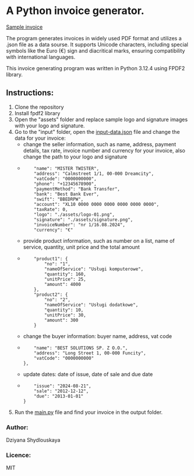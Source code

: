 # A Python invoice generator.
[Sample invoice](https://github.com/Dzishy/PDF-invoice/blob/main/output/invoice.pdf)

The program generates invoices in widely used PDF format and utilizes a .json file as a data sourse. It supports Unicode characters, including special symbols like the Euro (€) sign and diacritical marks, ensuring compatibility with international languages.

This invoice generating program was written in Python 3.12.4 using FPDF2 library.

## Instructions:
1. Clone the repository
2. Install fpdf2 library
3. Open the "assets" folder and replace sample logo and signature images with your logo and signature.
4. Go to the "input" folder, open the [input-data.json](https://github.com/Dzishy/PDF-invoice/blob/main/input/input-data.json) file and change the data for your invoice:
    - change the seller information, such as name, address, payment details, tax rate, invoice number and currency for your invoice, also change the path to your logo and signature
    - ```"seller": {
          "name": "MISTER TWISTER",
          "address": "Calmstreet 1/1, 00-000 Dreamcity",
          "vatCode": "0000000000",
          "phone": "+12345678900",
          "paymentMethod": "Bank Transfer",
          "bank": "Best Bank Ever",
          "swift": "BBEDRPW",
          "account": "XL10 0000 0000 0000 0000 0000 0000",
          "taxRate": 0,
          "logo": "./assets/logo-01.png",
          "signature": "./assets/signature.png",
          "invoiceNumber": "nr 1/16.08.2024",
          "currency": "€"
    - provide product information, such as number on a list, name of service, quantity, unit price and the total amount
    - ```"products":{
          "product1": {
              "no": "1",
              "nameOfService": "Usługi komputerowe",
              "quantity": 160,
              "unitPrice": 25,
              "amount": 4000
          },
          "product2": {
              "no": "2",
              "nameOfService": "Usługi dodatkowe",
              "quantity": 10,
              "unitPrice": 30,
              "amount": 300
          }
    - change the buyer information: buyer name, address, vat code
    - ```"buyer": {
          "name": "BEST SOLUTIONS SP. Z O.O.",
          "address": "Long Street 1, 00-000 Funcity",
          "vatCode": "0000000000"
      },
    - update dates: date of issue, date of sale and due date
    - ```    "dates": {
          "issue": "2024-08-21",
          "sale": "2012-12-12",
          "due": "2013-01-01"
      }
5. Run the [main.py](https://github.com/Dzishy/PDF-invoice/blob/main/main.py) file and find your invoice in the output folder.


### Author: 
Dziyana Shydlouskaya
### Licence: 
MIT
